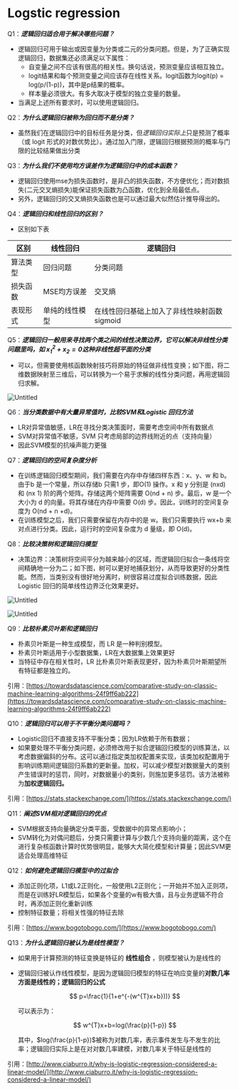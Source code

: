 # Logstic regression

Q1：***逻辑回归适合用于解决哪些问题？***

- 逻辑回归可用于输出或因变量为分类或二元的分类问题。但是，为了正确实现逻辑回归，数据集还必须满足以下属性：
    - 自变量之间不应该有很高的相关性。换句话说，预测变量应该相互独立。
    - logit结果和每个预测变量之间应该存在线性关系。logit函数为logit(p) = log(p/(1-p))，其中是p结果的概率。
    - 样本量必须很大。有多大取决于模型的独立变量的数量。
- 当满足上述所有要求时，可以使用逻辑回归。

Q2：***为什么逻辑回归被称为回归而不是分类？***

- 虽然我们在逻辑回归中的目标任务是分类，但*逻辑回归实际上*只是预测了概率（或 logit 形式的对数优势比）。通过加入门限，逻辑回归根据预测的概率与门限的比较结果做出分类

Q3：*****为什么我们不使用均方误差作为逻辑回归中的成本函数？*****

- 逻辑回归使用mse为损失函数时，是非凸的损失函数，不方便优化；而对数损失(二元交叉熵损失)能保证损失函数为凸函数，优化到全局最低点。
- 另外，逻辑回归的交叉熵损失函数也是可以通过最大似然估计推导得出的。

Q4：***逻辑回归和线性回归的区别？***

- 区别如下表

| 区别 | 线性回归 | 逻辑回归 |
| --- | --- | --- |
| 算法类型 | 回归问题 | 分类问题 |
| 损失函数 | MSE均方误差 | 交叉熵 |
| 表现形式 | 单纯的线性模型 | 在线性回归基础上加入了非线性映射函数sigmoid |

Q5：***逻辑回归一般用来寻找两个类之间的线性决策边界，它可以解决非线性分类问题里吗，如
$x_{1}^{2}+x_{2}=0$这种非线性超平面的分类***

- 可以，但需要使用核函数映射技巧将原始的特征做非线性变换；如下图，将二维数据映射至三维后，可以转换为一个易于求解的线性分类问题，再用逻辑回归求解。

![Untitled](Logstic%20regression%202042646fcffd47a796d8af64c8c3c39b/Untitled.png)

Q6：***当分类数据中有大量异常值时，比较SVM和Logistic 回归方法***

- LR对异常值敏感，LR在寻找分类决策面时，需要考虑空间中所有数据点
- SVM对异常值不敏感，SVM 只考虑局部的边界线附近的点（支持向量）
- 因此SVM模型的抗噪声能力更强

Q7：***逻辑回归的空间复杂度分析***

- 在训练逻辑回归模型期间，我们需要在内存中存储四样东西：x、y、w 和 b。由于b 是一个常量，所以存储b 只需1 步，即O(1) 操作。x 和 y 分别是 (nxd) 和 (nx 1) 阶的两个矩阵。存储这两个矩阵需要 O(nd + n) 步。最后，w 是一个大小为 d 的向量。将其存储在内存中需要 O(d) 步。因此，训练时的空间复杂度为 O(nd + n +d)。
- 在训练模型之后，我们只需要保留在内存中的是 w。我们只需要执行 wx+b 来对点进行分类。因此，运行时的空间复杂度为 d 量级，即 O(d)。

Q8：***比较决策树和逻辑回归模型***

- 决策边界：决策树将空间平分为越来越小的区域，而逻辑回归拟合一条线将空间精确地一分为二；如下图，树可以更好地捕获划分，从而导致更好的分类性能。然而，当类别没有很好地分离时，树很容易过度拟合训练数据，因此 Logistic 回归的简单线性边界泛化效果更好。

![Untitled](Logstic%20regression%202042646fcffd47a796d8af64c8c3c39b/Untitled%201.png)

![Untitled](Logstic%20regression%202042646fcffd47a796d8af64c8c3c39b/Untitled%202.png)

Q9：***比较朴素贝叶斯和逻辑回归***

- 朴素贝叶斯是一种生成模型，而 LR 是一种判别模型。
- 朴素贝叶斯适用于小型数据集，LR在大数据集上效果更好
- 当特征中存在相关性时，LR 比朴素贝叶斯表现更好，因为朴素贝叶斯期望所有特征都是独立的。

引用：[https://towardsdatascience.com/comparative-study-on-classic-machine-learning-algorithms-24f9ff6ab222](https://towardsdatascience.com/comparative-study-on-classic-machine-learning-algorithms-24f9ff6ab222)

Q10：***逻辑回归可以用于不平衡分类问题吗？***

- Logistic回归不直接支持不平衡分类；因为LR依赖于所有数据；
- 如果要处理不平衡分类问题，必须修改用于拟合逻辑回归模型的训练算法，以考虑数据偏斜的分布。这可以通过指定类加权配置来实现，该类加权配置用于影响训练期间逻辑回归系数的更新量。加权，可以减少模型对数据量大的类别产生错误时的惩罚，同时，对数据量小的类别，则施加更多惩罚。该方法被称为**加权逻辑回归。**

引用：[https://stats.stackexchange.com/](https://stats.stackexchange.com/)

Q11：***阐述SVM相对逻辑回归的优点***

- SVM根据支持向量确定分类平面，受数据中的异常点影响小；
- SVM转化为对偶问题后，分类只需要计算与少数几个支持向量的距离，这个在进行复杂核函数计算时优势很明显，能够大大简化模型和计算量；因此SVM更适合处理高维特征

Q12：***如何避免逻辑回归模型中的过拟合***

- 添加正则化项，L1或L2正则化，一般使用L2正则化；一开始并不加入正则项，而是在训练好LR模型后，如果各个变量的w有极大值，且与业务逻辑不符合时，再添加正则化重新训练
- 控制特征数量；将相关性强的特征去除

引用：[https://www.bogotobogo.com/](https://www.bogotobogo.com/)

Q13：*****为什么逻辑回归被认为是线性模型？*****

- 如果用于计算预测的特征变换是特征的 **线性组合** ，则模型被认为是线性的
- 逻辑回归被认作线性模型，是因为逻辑回归模型的特征在响应变量的**对数几率方面是线性的；逻辑回归的公式**
    
    $$
    p=\frac{1}{1+e^{-(w^{T}x+b}))}
    $$
    
    可以表示为：
    
    $$
    w^{T}x+b=log(\frac{p}{1-p})
    $$
    
    其中，$log(\frac{p}{1-p})$被称为对数几率，表示事件发生与不发生的比率；逻辑回归实际上是在对对数几率建模，对数几率关于特征是线性的
    

引用：[http://www.ciaburro.it/why-is-logistic-regression-considered-a-linear-model/](http://www.ciaburro.it/why-is-logistic-regression-considered-a-linear-model/)